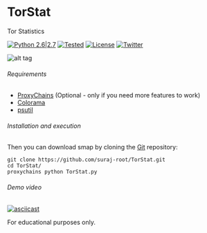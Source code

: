 # TorStat
Tor Statistics

[![Python 2.6|2.7](https://img.shields.io/badge/Python-2.7.*-brightgreen.svg)](https://www.python.org/downloads/)
[![Tested](https://img.shields.io/badge/Tested--on-Kali%20Linux-orange.svg)](https://www.kali.org/downloads/)
[![License](https://img.shields.io/badge/License-GNU--GPLv3-yellow.svg)](https://www.gnu.org/licenses/gpl-3.0.en.html)
[![Twitter](https://img.shields.io/badge/twitter-%40the__root__labs-0099e5.svg)](https://twitter.com/the_root_labs)

![alt tag](https://s27.postimg.org/y2z4a5hhv/tor.png)

###### Requirements
* [ProxyChains](http://proxychains.sourceforge.net/) (Optional - only if you need more features to work)
* [Colorama](https://pypi.python.org/pypi/colorama)
* [psutil](https://pypi.python.org/pypi/psutil)

###### Installation and execution
Then you can download smap by cloning the [Git](https://github.com/suraj-root/TorStat) repository:

    git clone https://github.com/suraj-root/TorStat.git
    cd TorStat/
    proxychains python TorStat.py
    
###### Demo video
[![asciicast](https://asciinema.org/a/119659.png)](https://asciinema.org/a/119659?speed=1.2)

For educational purposes only.

